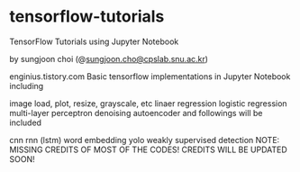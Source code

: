 # tensorflow-tutorials
TensorFlow Tutorials using Jupyter Notebook

by sungjoon choi (@sungjoon.cho@cpslab.snu.ac.kr)

enginius.tistory.com
Basic tensorflow implementations in Jupyter Notebook including

image load, plot, resize, grayscale, etc
linaer regression
logistic regression
multi-layer perceptron
denoising autoencoder
and followings will be included

cnn
rnn (lstm)
word embedding
yolo
weakly supervised detection
NOTE: MISSING CREDITS OF MOST OF THE CODES! CREDITS WILL BE UPDATED SOON!
